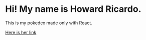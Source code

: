 # Hi! My name is Howard Ricardo.

This is my pokedex made only with React.

[Here is her link](https://pokedex-is58s9ipl.vercel.app/)

